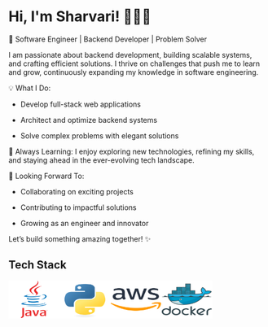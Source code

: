 # Hi, I'm Sharvari! 👩🏽‍💻
🚀 Software Engineer | Backend Developer | Problem Solver

I am passionate about backend development, building scalable systems, and crafting efficient solutions. I thrive on challenges that push me to learn and grow, continuously expanding my knowledge in software engineering.

💡 What I Do:

* Develop full-stack web applications

* Architect and optimize backend systems

* Solve complex problems with elegant solutions

🌱 Always Learning: I enjoy exploring new technologies, refining my skills, and staying ahead in the ever-evolving tech landscape.

🎯 Looking Forward To:

* Collaborating on exciting projects

* Contributing to impactful solutions

* Growing as an engineer and innovator

Let’s build something amazing together! ✨

## Tech Stack
<img src="https://github.com/devicons/devicon/blob/master/icons/java/java-original-wordmark.svg" alt="Sample Image" width="100" height="75"><img src="https://github.com/devicons/devicon/blob/master/icons/python/python-original.svg" alt="Sample Image" width="100" height="75"><img src="https://github.com/devicons/devicon/blob/master/icons/amazonwebservices/amazonwebservices-original-wordmark.svg" alt="Sample Image" width="100" height="75"><img src="https://github.com/devicons/devicon/blob/master/icons/docker/docker-original-wordmark.svg" alt="Sample Image" width="100" height="75">
